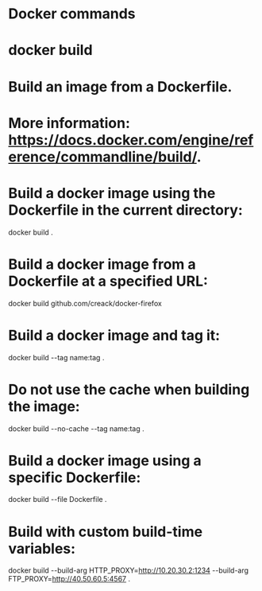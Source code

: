 # Docker commands

# docker build
# Build an image from a Dockerfile.
# More information: <https://docs.docker.com/engine/reference/commandline/build/>.

# Build a docker image using the Dockerfile in the current directory:
docker build .

# Build a docker image from a Dockerfile at a specified URL:
docker build github.com/creack/docker-firefox

# Build a docker image and tag it:
docker build --tag name:tag .

# Do not use the cache when building the image:
docker build --no-cache --tag name:tag .

# Build a docker image using a specific Dockerfile:
docker build --file Dockerfile .

# Build with custom build-time variables:
docker build --build-arg HTTP_PROXY=http://10.20.30.2:1234 --build-arg FTP_PROXY=http://40.50.60.5:4567 .